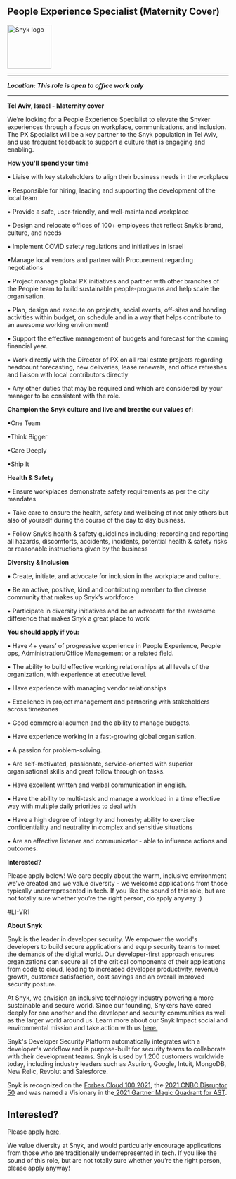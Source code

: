 People Experience Specialist (Maternity Cover)
---

<img src="https://res.cloudinary.com/snyk/image/upload/v1537345894/press-kit/brand/logo-black.png" width="100" alt="Snyk logo" />

<hr>
<p><em><strong>Location: </strong><strong>This role is open to office work only</strong></em></p>
<hr>
<p><strong>Tel Aviv, Israel - Maternity cover</strong></p>
<p><span style="font-weight: 400;">We’re looking for a People Experience Specialist to e</span>levate the Snyker experiences through a focus on workplace, communications, and inclusion. The PX Specialist will be a key partner to the Snyk population in Tel Aviv, and use frequent feedback to support a culture that is engaging and enabling.</p>
<p class="p1"><strong>How you'll spend your time</strong></p>
<p class="p2">• Liaise with key stakeholders to align their business needs in the workplace</p>
<p class="p2">• Responsible for hiring, leading and supporting the development of the local team</p>
<p class="p2">• Provide a safe, user-friendly, and well-maintained workplace&nbsp;</p>
<p class="p2">• Design and relocate offices of 100+ employees that reflect Snyk’s brand, culture, and needs</p>
<p class="p2">• Implement COVID safety regulations and initiatives in Israel</p>
<p class="p2">•Manage local vendors and partner with Procurement regarding negotiations</p>
<p class="p2">• Project manage global PX initiatives and partner with other branches of the People team to build sustainable people-programs and help scale the organisation.&nbsp;</p>
<p class="p2">• Plan, design and execute on projects, social events, off-sites and bonding activities within budget, on schedule and in a way that helps contribute to an awesome working environment!</p>
<p class="p2">• Support the effective management of budgets and forecast for the coming financial year.</p>
<p class="p2">• Work directly with the Director of PX on all real estate projects regarding headcount forecasting, new deliveries, lease renewals, and office refreshes and liaison with local contributors directly</p>
<p class="p2">• Any other duties that may be required and which are considered by your manager to be consistent with the role.</p>
<p class="p2"><strong>Champion the Snyk culture and live and breathe our values of:</strong></p>
<p class="p2">•One Team</p>
<p class="p2">•Think Bigger</p>
<p class="p2">•Care Deeply</p>
<p class="p2">•Ship It</p>
<p class="p2"><strong>Health &amp; Safety</strong></p>
<p class="p2">• Ensure workplaces demonstrate safety requirements as per the city mandates</p>
<p class="p2">• Take care to ensure the health, safety and wellbeing of not only others but also of yourself during the course of the day to day business.</p>
<p class="p2">• Follow Snyk’s health &amp; safety guidelines including; recording and reporting all hazards, discomforts, accidents, incidents, potential health &amp; safety risks or reasonable instructions given by the business</p>
<p class="p2"><strong>Diversity &amp; Inclusion</strong></p>
<p class="p2">• Create, initiate, and advocate for inclusion in the workplace and culture.&nbsp;</p>
<p class="p2">• Be an active, positive, kind and contributing member to the diverse community that makes up Snyk’s workforce</p>
<p class="p2">• Participate in diversity initiatives and be an advocate for the awesome difference that makes Snyk a great place to work</p>
<p><strong>You should apply if you:</strong></p>
<p class="p1">• Have 4+ years’ of progressive experience in People Experience, People ops, Administration/Office Management or a related field.&nbsp;</p>
<p class="p2">• The ability to build effective working relationships at all levels of the organization, with experience at executive level.&nbsp;</p>
<p class="p2">• Have experience with managing vendor relationships</p>
<p class="p2">• Excellence in project management and partnering with stakeholders across timezones</p>
<p class="p2">• Good commercial acumen and the ability to manage budgets.</p>
<p class="p2">• Have experience working in a fast-growing global organisation.</p>
<p class="p2">• A passion for problem-solving.</p>
<p class="p2">• Are self-motivated, passionate, service-oriented with superior organisational skills and great follow through on tasks.</p>
<p class="p2">• Have excellent written and verbal communication in english.</p>
<p class="p2">• Have the ability to multi-task and manage a workload in a time effective way with multiple daily priorities to deal with</p>
<p class="p2">• Have a high degree of integrity and honesty; ability to exercise confidentiality and neutrality in complex and sensitive situations</p>
<p class="p2">• Are an effective listener and communicator - able to influence actions and outcomes.</p>
<p><strong>Interested?</strong></p>
<p><span style="font-weight: 400;">Please apply below! We care deeply about the warm, inclusive environment we’ve created and we value diversity - we welcome applications from those typically underrepresented in tech. If you like the sound of this role, but are not totally sure whether you’re the right person, do apply anyway :)</span></p>
<p><span style="font-weight: 400;">#LI-VR1</span></p><div class="content-conclusion"><p><strong>About Snyk</strong></p>
<p><span style="font-weight: 400;">Snyk is the leader in developer security. We empower the world's developers to build secure applications and equip security teams to meet the demands of the digital world. Our developer-first approach ensures organizations can secure all of the critical components of their applications from code to cloud, leading to increased developer productivity, revenue growth, customer satisfaction, cost savings and an overall improved security posture.&nbsp;</span></p>
<p><span style="font-weight: 400;">At Snyk, we envision an inclusive technology industry powering a more sustainable and secure world.</span> <span style="font-weight: 400;">Since our founding, Snykers have cared deeply for one another and the developer and security communities as well as the larger world around us. Learn more about our Snyk Impact social and environmental mission and take action with us </span><a href="https://snyk.io/about/snyk-impact/"><span style="font-weight: 400;">here.</span></a></p>
<p><span style="font-weight: 400;">Snyk's Developer Security Platform automatically integrates with a developer's workflow and is purpose-built for security teams to collaborate with their development teams. Snyk is used by 1,200 customers worldwide today, including industry leaders such as Asurion, Google, Intuit, MongoDB, New Relic, Revolut and Salesforce.</span></p>
<p><span style="font-weight: 400;">Snyk is recognized on the </span><a href="https://www.forbes.com/cloud100/#6f24b5ba5f94"><span style="font-weight: 400;">Forbes Cloud 100 2021</span></a><span style="font-weight: 400;">, the </span><a href="https://www.cnbc.com/2021/05/25/these-are-the-2021-cnbc-disruptor-50-companies.html"><span style="font-weight: 400;">2021 CNBC Disruptor 50</span></a><span style="font-weight: 400;"> and was named a Visionary in the</span><a href="https://snyk.io/blog/snyk-visionary-2021-gartner-magic-quadrant-for-ast/"><span style="font-weight: 400;"> 2021 Gartner Magic Quadrant for AST</span></a><span style="font-weight: 400;">.</span></p></div>

Interested?
---

Please apply [here](https://boards.greenhouse.io/snyk/jobs/5590042002#app).

We value diversity at Snyk, and would particularly encourage applications from those who are traditionally underrepresented in tech.
If you like the sound of this role, but are not totally sure whether you’re the right person, please apply anyway!
